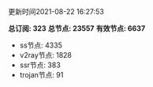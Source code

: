 更新时间2021-08-22 16:27:53

**总订阅: 323**
**总节点: 23557**
**有效节点: 6637**
- ss节点: 4335
- v2ray节点: 1828
- ssr节点: 383
- trojan节点: 91
